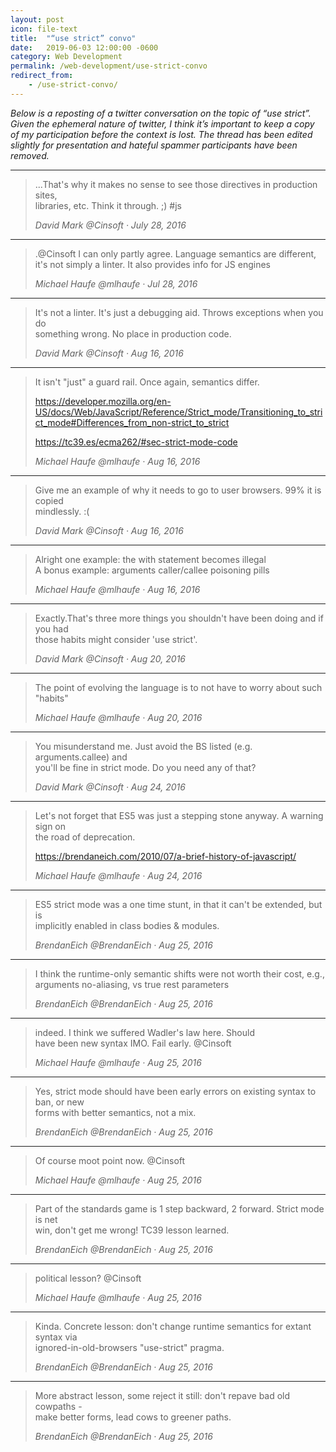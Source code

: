 ```yaml
---
layout: post
icon: file-text
title:  "“use strict” convo"
date:   2019-06-03 12:00:00 -0600
category: Web Development
permalink: /web-development/use-strict-convo
redirect_from:
    - /use-strict-convo/
---
```


*Below is a reposting of a twitter conversation on the topic of “use strict”. Given the ephemeral nature of twitter, I think it’s important to keep a copy of my participation before the context is lost. The thread has been edited slightly for presentation and hateful spammer participants have been removed.*

---

> ...That's why it makes no sense to see those directives in production sites,<br>
> libraries, etc. Think it through. ;) #js
>
> <cite>David Mark @Cinsoft &middot; July 28, 2016</cite>

---

> .@Cinsoft I can only partly agree. Language semantics are different,<br>
> it's not simply a linter. It also provides info for JS engines
>
> <cite>Michael Haufe @mlhaufe &middot; Jul 28, 2016</cite>

---

> It's not a linter. It's just a debugging aid. Throws exceptions when you do<br>
> something wrong. No place in production code.
>
> <cite>David Mark @Cinsoft &middot; Aug 16, 2016</cite>

---

> It isn't "just" a guard rail. Once again, semantics differ.
>
> <https://developer.mozilla.org/en-US/docs/Web/JavaScript/Reference/Strict_mode/Transitioning_to_strict_mode#Differences_from_non-strict_to_strict>
>
> <https://tc39.es/ecma262/#sec-strict-mode-code>
>
> <cite>Michael Haufe @mlhaufe &middot; Aug 16, 2016</cite>

---

> Give me an example of why it needs to go to user browsers. 99% it is copied<br>
> mindlessly. :(
>
> <cite>David Mark @Cinsoft &middot; Aug 16, 2016</cite>

---

> Alright one example: the with statement becomes illegal<br>
> A bonus example: arguments caller/callee poisoning pills
>
> <cite>Michael Haufe @mlhaufe &middot; Aug 16, 2016</cite>

---

> Exactly.That's three more things you shouldn't have been doing and if you had<br>
> those habits might consider 'use strict'.
>
> <cite>David Mark @Cinsoft &middot; Aug 20, 2016</cite>

---

> The point of evolving the language is to not have to worry about such "habits"
>
> <cite>Michael Haufe @mlhaufe &middot; Aug 20, 2016</cite>

---

> You misunderstand me. Just avoid the BS listed (e.g. arguments.callee) and<br>
> you'll be fine in strict mode. Do you need any of that?
>
> <cite>David Mark @Cinsoft &middot; Aug 24, 2016</cite>

---

> Let's not forget that ES5 was just a stepping stone anyway. A warning sign on<br>
> the road of deprecation.
>
> <https://brendaneich.com/2010/07/a-brief-history-of-javascript/>
>
> <cite>Michael Haufe @mlhaufe &middot; Aug 24, 2016</cite>

---

> ES5 strict mode was a one time stunt, in that it can't be extended, but is<br>
> implicitly enabled in class bodies & modules.
>
> <cite>BrendanEich @BrendanEich &middot; Aug 25, 2016</cite>

---

> I think the runtime-only semantic shifts were not worth their cost, e.g.,<br>
> arguments no-aliasing, vs true rest parameters
>
> <cite>BrendanEich @BrendanEich &middot; Aug 25, 2016</cite>

---

> indeed. I think we suffered Wadler's law here. Should<br>
> have been new syntax IMO. Fail early. @Cinsoft
>
> <cite>Michael Haufe @mlhaufe &middot; Aug 25, 2016</cite>

---

> Yes, strict mode should have been early errors on existing syntax to ban, or new<br>
> forms with better semantics, not a mix.
>
> <cite>BrendanEich @BrendanEich &middot; Aug 25, 2016</cite>

---

> Of course moot point now. @Cinsoft
>
> <cite>Michael Haufe @mlhaufe &middot; Aug 25, 2016</cite>

---

> Part of the standards game is 1 step backward, 2 forward. Strict mode is net<br>
> win, don't get me wrong! TC39 lesson learned.
>
> <cite>BrendanEich @BrendanEich &middot; Aug 25, 2016</cite>

---

> political lesson? @Cinsoft
>
> <cite>Michael Haufe @mlhaufe &middot; Aug 25, 2016</cite>

---

> Kinda. Concrete lesson: don't change runtime semantics for extant syntax via<br>
> ignored-in-old-browsers "use-strict" pragma.
>
> <cite>BrendanEich @BrendanEich &middot; Aug 25, 2016</cite>

---

> More abstract lesson, some reject it still: don't repave bad old cowpaths -<br>
> make better forms, lead cows to greener paths.
>
> <cite>BrendanEich @BrendanEich &middot; Aug 25, 2016</cite>
